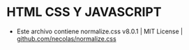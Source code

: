 # HTML CSS Y JAVASCRIPT

- Este archivo contiene normalize.css v8.0.1 | MIT License | [github.com/necolas/normalize.css](https://github.com/necolas/normalize.css) 